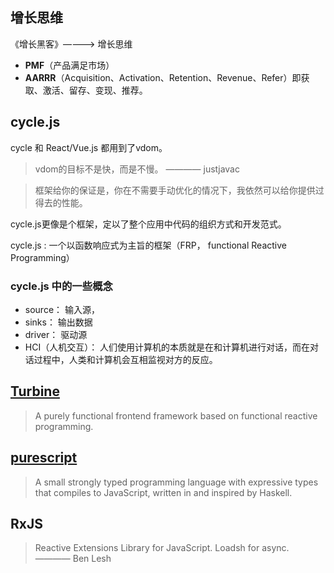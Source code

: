 ## 增长思维

《增长黑客》————> 增长思维 

- **PMF**（产品满足市场）
- **AARRR**（Acquisition、Activation、Retention、Revenue、Refer）即获取、激活、留存、变现、推荐。

## cycle.js
cycle 和 React/Vue.js 都用到了vdom。
> vdom的目标不是快，而是不慢。  ———— justjavac

> 框架给你的保证是，你在不需要手动优化的情况下，我依然可以给你提供过得去的性能。


cycle.js更像是个框架，定以了整个应用中代码的组织方式和开发范式。

cycle.js : 一个以函数响应式为主旨的框架（FRP， functional Reactive Programming）

### cycle.js 中的一些概念

- source： 输入源，
- sinks： 输出数据
- driver： 驱动源
- HCI（人机交互）： 人们使用计算机的本质就是在和计算机进行对话，而在对话过程中，人类和计算机会互相监视对方的反应。

## [Turbine](https://github.com/funkia/turbine)

> A purely functional frontend framework based on functional reactive programming. 

## [purescript](http://purescript.org/)

> A small strongly typed programming language with expressive types that compiles to JavaScript, written in and inspired by Haskell.

## RxJS

> Reactive Extensions Library for JavaScript.
> Loadsh for async. ———— Ben Lesh




